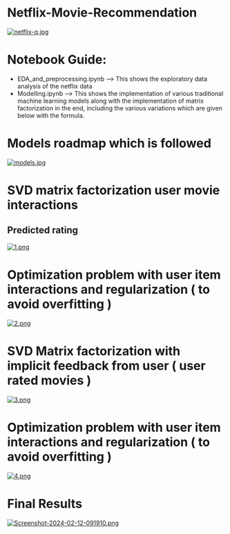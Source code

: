# Netflix-Movie-Recommendation

[![netflix-q.jpg](https://i.postimg.cc/ZnSGsj8H/netflix-q.jpg)](https://postimg.cc/CBcrzG6n)

# Notebook Guide:
* EDA_and_preprocessing.ipynb --> This shows the exploratory data analysis of the netflix data
* Modelling.ipynb --> This shows the implementation of various traditional machine learning models along with the implementation of matrix factorization in the end, including the various variations which are given below with the formula.

# Models roadmap which is followed
[![models.jpg](https://i.postimg.cc/jSZ62hZ1/models.jpg)](https://postimg.cc/nX99wq8K)



# SVD matrix factorization user movie interactions
## Predicted rating
[![1.png](https://i.postimg.cc/LXbmfh06/1.png)](https://postimg.cc/LYjdF4pr)

# Optimization problem with user item interactions and regularization ( to avoid overfitting )
[![2.png](https://i.postimg.cc/25WtTy6S/2.png)](https://postimg.cc/5Hxp2xLh)

# SVD Matrix factorization with implicit feedback from user ( user rated movies ) 
[![3.png](https://i.postimg.cc/jS4cjfLN/3.png)](https://postimg.cc/DSmLj8Qy)

# Optimization problem with user item interactions and regularization ( to avoid overfitting ) 
[![4.png](https://i.postimg.cc/NGRHYcy2/4.png)](https://postimg.cc/dDt1mgjJ)


# Final Results
[![Screenshot-2024-02-12-091910.png](https://i.postimg.cc/0j0N0tTp/Screenshot-2024-02-12-091910.png)](https://postimg.cc/RJq9MTVF)
